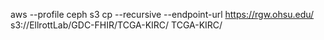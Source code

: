 aws --profile ceph s3 cp --recursive   --endpoint-url https://rgw.ohsu.edu/ s3://EllrottLab/GDC-FHIR/TCGA-KIRC/ TCGA-KIRC/
